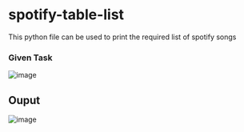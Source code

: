 # spotify-table-list

This python file can be used to print the required list of spotify songs

### Given Task

![image](https://user-images.githubusercontent.com/86486178/136668926-a748fa50-8a77-41c6-a1e1-de9369d916f0.png)

## Ouput

![image](https://user-images.githubusercontent.com/86486178/136668989-ee81ba6f-b025-4c0d-a8d3-8bebe34f4fb0.png)
